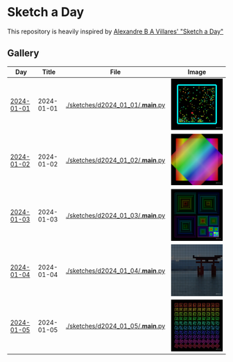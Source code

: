 # Sketch a Day

This repository is heavily inspired by [Alexandre B A Villares' "Sketch a Day"](https://abav.lugaralgum.com/sketch-a-day/)


## Gallery

| Day | Title | File | Image |
| -- | -- | -- | -- |
| [2024-01-01](./sketches/d2024_01_01) | 2024-01-01 | [./sketches/d2024_01_01/.__main__.py](./sketches/d2024_01_01/.__main__.py) | ![2024-01-01](./sketches/d2024_01_01/2024-01-01.png) |
| [2024-01-02](./sketches/d2024_01_02) | 2024-01-02 | [./sketches/d2024_01_02/.__main__.py](./sketches/d2024_01_02/.__main__.py) | ![2024-01-02](./sketches/d2024_01_02/2024-01-02.png) |
| [2024-01-03](./sketches/d2024_01_03) | 2024-01-03 | [./sketches/d2024_01_03/.__main__.py](./sketches/d2024_01_03/.__main__.py) | ![2024-01-03](./sketches/d2024_01_03/2024-01-03.png) |
| [2024-01-04](./sketches/d2024_01_04) | 2024-01-04 | [./sketches/d2024_01_04/.__main__.py](./sketches/d2024_01_04/.__main__.py) | ![2024-01-04](./sketches/d2024_01_04/2024-01-04.png) |
| [2024-01-05](./sketches/d2024_01_05) | 2024-01-05 | [./sketches/d2024_01_05/.__main__.py](./sketches/d2024_01_05/.__main__.py) | ![2024-01-05](./sketches/d2024_01_05/2024-01-05.png) |
<!-- Next Item -->



